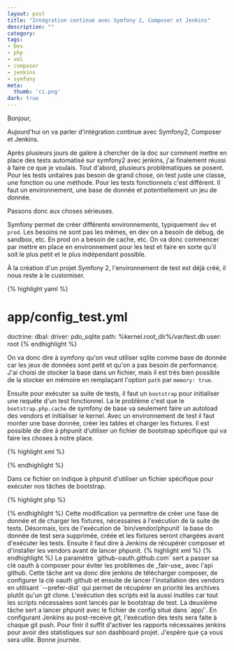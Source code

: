 ```yaml
---
layout: post
title: "Intégration continue avec Symfony 2, Composer et Jenkins"
description: ""
category:
tags:
- Dev
- php
- xml
- composer
- jenkins
- symfony
meta:
  thumb: 'ci.png'
dark: true
---
```

Bonjour,

Aujourd'hui on va parler d'intégration continue avec Symfony2, Composer et Jenkins.

Après plusieurs jours de galère à chercher de la doc sur comment mettre en place des tests automatisé sur symfony2 avec jenkins, j'ai finalement réussi à faire ce que je voulais.
Tout d'abord, plusieurs problèmatiques se posent. Pour les tests unitaires pas besoin de grand chose, on test juste une classe, une fonction ou une méthode. Pour les tests fonctionnels c'est différent. Il faut un environnement, une base de donnée et potentiellement un jeu de donnée.
<!--break-->
Passons donc aux choses sérieuses.

Symfony permet de créer différents environnements, typiquement `dev` et `prod`. Les besoins ne sont pas les mêmes, en dev on a besoin de debug, de sandbox, etc. En prod on a besoin de cache, etc. On va donc commencer par mettre en place en environnement pour les test et faire en sorte qu'il soit le plus petit et le plus indépendant possible.

&Agrave; la création d'un projet Symfony 2, l'environnement de test est déjà créé, il nous reste à le customiser.

{% highlight yaml %}
# app/config_test.yml

doctrine:
    dbal:
        driver:     pdo_sqlite
        path:       %kernel.root_dir%/var/test.db
        user:       root
{% endhighlight %}

On va donc dire à symfony qu'on veut utiliser sqlite comme base de donnée car les jeux de données sont petit et qu'on a pas besoin de performance. J'ai choisi de stocker la base dans un fichier, mais il est très bien possible de la stocker en mémoire en remplaçant l'option `path` par `memory: true`.

Ensuite pour exécuter sa suite de tests, il faut un `bootstrap` pour initialiser une requête d'un test fonctionnel. La le problème c'est que le `bootstrap.php.cache` de symfony de base va seulement faire un autoload des vendors et initialiser le kernel. Avec un environnement de test il faut monter une base donnée, créer les tables et charger les fixtures. Il est possible de dire à phpunit d'utiliser un fichier de bootstrap spécifique qui va faire les choses à notre place.

{% highlight xml %}
<!-- app/phpunit.xml.dist -->

<phpunit
    bootstrap = "tests.bootstrap.php" >
{% endhighlight %}

Dans ce fichier on indique à phpunit d'utiliser un fichier spécifique pour exécuter nos tâches de bootstrap.

{% highlight php %}
<?php
// app/tests.bootstrap.php

if (isset($_ENV['BOOTSTRAP_DB_ENV'])) {
    passthru(sprintf(
        'rm "%s/var/test.db"',
        __DIR__
    ));
    passthru(sprintf(
        'php "%s/console" doctrine:schema:update --force --env=%s',
        __DIR__,
        $_ENV['BOOTSTRAP_DB_ENV']
    ));
    passthru(sprintf(
        'php "%s/console" doctrine:fixtures:load --append --env=%s',
        __DIR__,
        $_ENV['BOOTSTRAP_DB_ENV']
    ));
}

require __DIR__.'/bootstrap.php.cache';
{% endhighlight %}

Dans ce fichier on liste les tâches à exécuter si la variable d'environement `BOOTSTRAP_DB_ENV` est définie. Là on indique qu'on veut supprimer la base de test existante, créer le schéma et charger les fixtures.

Ensuite pour définir cette variable d'environnement, il faut rajouter ceci dans son fichier `phpunit.xml.dist`

{% highlight xml %}
<!-- app/phpunit.xml.dist -->

<php>
    <env name="BOOTSTRAP_DB_ENV" value="test"/>
</php>
{% endhighlight %}

Cette modification va permettre de créer une fase de donnée et de charger les fixtures, nécessaires à l'exécution de la suite de tests.

Désormais, lors de l'exécution de `bin/vendor/phpunit` la base do donnée de test sera supprimée, créée et les fixtures seront chargées avant d'exécuter les tests.

Ensuite il faut dire à Jenkins de récupérér composer et d'installer les vendors avant de lancer phpunit.

{% highlight xml %}
<!-- build.xml -->

<target name="composer" depends="clean" description="Download composer and install project dependancies">
     <exec executable="wget" failonerror="true">
        <arg value="-nc" />
        <arg value="http://getcomposer.org/composer.phar" />
    </exec>
    <exec executable="php">
        <arg value="composer.phar" />
        <arg value="config" />
        <arg value="--global" />
        <arg value="github-oauth.github.com" />
        <arg value="github_oauth-key" />
    </exec>
    <exec executable="php" failonerror="true">
        <arg value="composer.phar" />
        <arg value="install" />
        <arg value="--dev" />
        <arg value="--prefer-dist" />
        <arg value="--no-progress" />
        <arg value="--no-interaction" />
        <arg value="--no-scripts" />
    </exec>
</target>
<target name="phpunit" description="Execute tests">
    <exec executable="${basedir}/vendor/bin/phpunit" failonerror="true">
        <arg value="-c" />
        <arg path="${basedir}/app" />
    </exec>
</target>
{% endhighlight %}

Le paramètre `github-oauth.github.com` sert a passer sa clé oauth à composer pour éviter les problèmes de _fair-use_ avec l'api github.

Cette tâche ant va donc dire jenkins de télécharger composer, de configurer la clé oauth github et ensuite de lancer l'installation des vendors en utilisant `--prefer-dist` qui permet de récupérer en priorité les archives plutôt qu'un git clone. L'exécution des scripts est la aussi inutiles car tout les scripts nécessaires sont lancés par le bootstrap de test.

La deuxième tâche sert a lancer phpunit avec le fichier de config situé dans `app/`.

En configurant Jenkins au post-receive git, l'exécution des tests sera faite à chaque git push. Pour finir il suffit d'activer les rapports nécessaires jenkins pour avoir des statistiques sur son dashboard projet.

J'espère que ça vous sera utile. Bonne journée.

